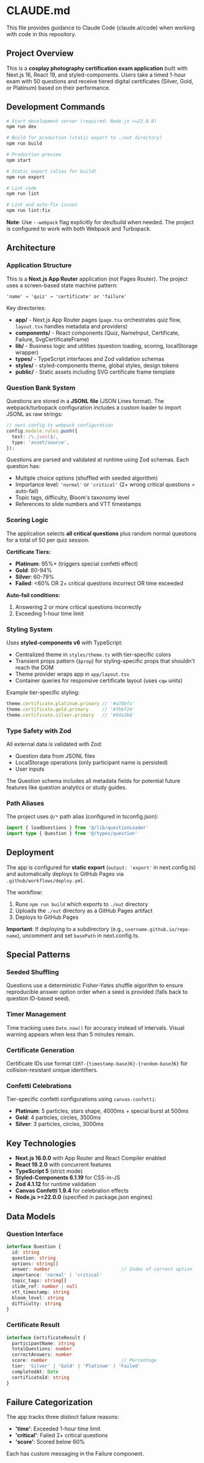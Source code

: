 # CLAUDE.md

This file provides guidance to Claude Code (claude.ai/code) when working with code in this repository.

## Project Overview

This is a **cosplay photography certification exam application** built with Next.js 16, React 19, and styled-components. Users take a timed 1-hour exam with 50 questions and receive tiered digital certificates (Silver, Gold, or Platinum) based on their performance.

## Development Commands

```bash
# Start development server (required: Node.js >=22.0.0)
npm run dev

# Build for production (static export to ./out directory)
npm run build

# Production preview
npm start

# Static export (alias for build)
npm run export

# Lint code
npm run lint

# Lint and auto-fix issues
npm run lint:fix
```

**Note**: Use `--webpack` flag explicitly for dev/build when needed. The project is configured to work with both Webpack and Turbopack.

## Architecture

### Application Structure

This is a **Next.js App Router** application (not Pages Router). The project uses a screen-based state machine pattern:

```
'name' → 'quiz' → 'certificate' or 'failure'
```

Key directories:
- **app/** - Next.js App Router pages (`page.tsx` orchestrates quiz flow, `layout.tsx` handles metadata and providers)
- **components/** - React components (Quiz, NameInput, Certificate, Failure, SvgCertificateFrame)
- **lib/** - Business logic and utilities (question loading, scoring, localStorage wrapper)
- **types/** - TypeScript interfaces and Zod validation schemas
- **styles/** - styled-components theme, global styles, design tokens
- **public/** - Static assets including SVG certificate frame template

### Question Bank System

Questions are stored in a **JSONL file** (JSON Lines format). The webpack/turbopack configuration includes a custom loader to import JSONL as raw strings:

```typescript
// next.config.ts webpack configuration
config.module.rules.push({
  test: /\.jsonl$/,
  type: 'asset/source',
});
```

Questions are parsed and validated at runtime using Zod schemas. Each question has:
- Multiple choice options (shuffled with seeded algorithm)
- Importance level: `'normal'` or `'critical'` (2+ wrong critical questions = auto-fail)
- Topic tags, difficulty, Bloom's taxonomy level
- References to slide numbers and VTT timestamps

### Scoring Logic

The application selects **all critical questions** plus random normal questions for a total of 50 per quiz session.

**Certificate Tiers:**
- **Platinum**: 95%+ (triggers special confetti effect)
- **Gold**: 80-94%
- **Silver**: 60-79%
- **Failed**: <60% OR 2+ critical questions incorrect OR time exceeded

**Auto-fail conditions:**
1. Answering 2 or more critical questions incorrectly
2. Exceeding 1-hour time limit

### Styling System

Uses **styled-components v6** with TypeScript:
- Centralized theme in `styles/theme.ts` with tier-specific colors
- Transient props pattern (`$prop`) for styling-specific props that shouldn't reach the DOM
- Theme provider wraps app in `app/layout.tsx`
- Container queries for responsive certificate layout (uses `cqw` units)

Example tier-specific styling:
```typescript
theme.certificate.platinum.primary // '#a78bfa'
theme.certificate.gold.primary     // '#fbbf24'
theme.certificate.silver.primary   // '#94a3b8'
```

### Type Safety with Zod

All external data is validated with Zod:
- Question data from JSONL files
- LocalStorage operations (only participant name is persisted)
- User inputs

The Question schema includes all metadata fields for potential future features like question analytics or study guides.

### Path Aliases

The project uses `@/*` path alias (configured in tsconfig.json):
```typescript
import { loadQuestions } from '@/lib/questionLoader'
import type { Question } from '@/types/question'
```

## Deployment

The app is configured for **static export** (`output: 'export'` in next.config.ts) and automatically deploys to GitHub Pages via `.github/workflows/deploy.yml`.

The workflow:
1. Runs `npm run build` which exports to `./out` directory
2. Uploads the `./out` directory as a GitHub Pages artifact
3. Deploys to GitHub Pages

**Important**: If deploying to a subdirectory (e.g., `username.github.io/repo-name`), uncomment and set `basePath` in next.config.ts.

## Special Patterns

### Seeded Shuffling
Questions use a deterministic Fisher-Yates shuffle algorithm to ensure reproducible answer option order when a seed is provided (falls back to question ID-based seed).

### Timer Management
Time tracking uses `Date.now()` for accuracy instead of intervals. Visual warning appears when less than 5 minutes remain.

### Certificate Generation
Certificate IDs use format `CERT-{timestamp-base36}-{random-base36}` for collision-resistant unique identifiers.

### Confetti Celebrations
Tier-specific confetti configurations using `canvas-confetti`:
- **Platinum**: 5 particles, stars shape, 4000ms + special burst at 500ms
- **Gold**: 4 particles, circles, 3500ms
- **Silver**: 3 particles, circles, 3000ms

## Key Technologies

- **Next.js 16.0.0** with App Router and React Compiler enabled
- **React 19.2.0** with concurrent features
- **TypeScript 5** (strict mode)
- **Styled-Components 6.1.19** for CSS-in-JS
- **Zod 4.1.12** for runtime validation
- **Canvas Confetti 1.9.4** for celebration effects
- **Node.js >=22.0.0** (specified in package.json engines)

## Data Models

### Question Interface
```typescript
interface Question {
  id: string
  question: string
  options: string[]
  answer: number                          // Index of correct option
  importance: 'normal' | 'critical'
  topic_tags: string[]
  slide_ref: number | null
  vtt_timestamp: string
  bloom_level: string
  difficulty: string
}
```

### Certificate Result
```typescript
interface CertificateResult {
  participantName: string
  totalQuestions: number
  correctAnswers: number
  score: number                           // Percentage
  tier: 'Silver' | 'Gold' | 'Platinum' | 'Failed'
  completedAt: Date
  certificateId: string
}
```

## Failure Categorization

The app tracks three distinct failure reasons:
- **'time'**: Exceeded 1-hour time limit
- **'critical'**: Failed 2+ critical questions
- **'score'**: Scored below 60%

Each has custom messaging in the Failure component.
